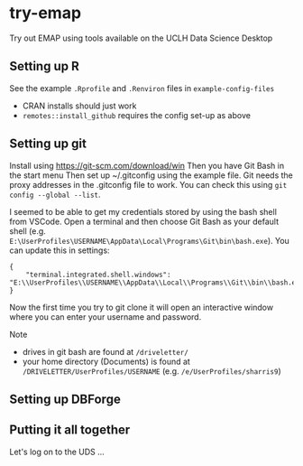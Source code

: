 # try-emap
Try out EMAP using tools available on the UCLH Data Science Desktop


## Setting up R

See the example `.Rprofile` and `.Renviron` files in `example-config-files`

- CRAN installs should just work
- `remotes::install_github` requires the config set-up as above


## Setting up git

Install using https://git-scm.com/download/win
Then you have Git Bash in the start menu
Then set up ~/.gitconfig using the example file. Git needs the proxy addresses in the .gitconfig file to work. You can check this using `git config --global --list`.

I seemed to be able to get my credentials stored by using the bash shell from VSCode. Open a terminal and then choose Git Bash as your default shell (e.g. `E:\UserProfiles\USERNAME\AppData\Local\Programs\Git\bin\bash.exe`). You can update this in settings:

```
{
    "terminal.integrated.shell.windows": "E:\\UserProfiles\\USERNAME\\AppData\\Local\\Programs\\Git\\bin\\bash.exe"
}
```

Now the first time you try to git clone it will open an interactive window where you can enter your username and password.

Note
- drives in git bash are found at `/driveletter/`
- your home directory (Documents) is found at `/DRIVELETTER/UserProfiles/USERNAME` (e.g. `/e/UserProfiles/sharris9`)

## Setting up DBForge

## Putting it all together

Let's log on to the UDS ...
